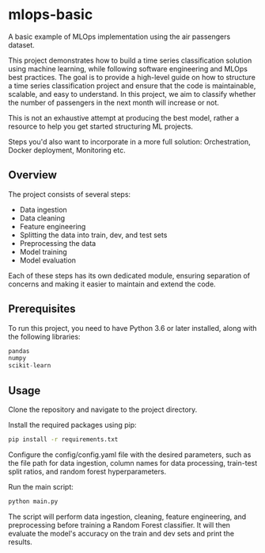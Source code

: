# mlops-basic
A basic example of MLOps implementation using the air passengers dataset.

This project demonstrates how to build a time series classification solution using machine learning, while following software engineering and MLOps best practices. The goal is to provide a high-level guide on how to structure a time series classification project and ensure that the code is maintainable, scalable, and easy to understand. In this project, we aim to classify whether the number of passengers in the next month will increase or not.

This is not an exhaustive attempt at producing the best model, rather a resource to help you get started structuring ML projects.

Steps you'd also want to incorporate in a more full solution: Orchestration, Docker deployment, Monitoring etc.

## Overview
The project consists of several steps:

* Data ingestion
* Data cleaning
* Feature engineering
* Splitting the data into train, dev, and test sets
* Preprocessing the data
* Model training
* Model evaluation

Each of these steps has its own dedicated module, ensuring separation of concerns and making it easier to maintain and extend the code.

## Prerequisites
To run this project, you need to have Python 3.6 or later installed, along with the following libraries:

```python
pandas
numpy
scikit-learn
```

## Usage
Clone the repository and navigate to the project directory.

Install the required packages using pip:

```bash
pip install -r requirements.txt
```

Configure the config/config.yaml file with the desired parameters, such as the file path for data ingestion, column names for data processing, train-test split ratios, and random forest hyperparameters.

Run the main script:

```bash
python main.py
```

The script will perform data ingestion, cleaning, feature engineering, and preprocessing before training a Random Forest classifier. It will then evaluate the model's accuracy on the train and dev sets and print the results.
